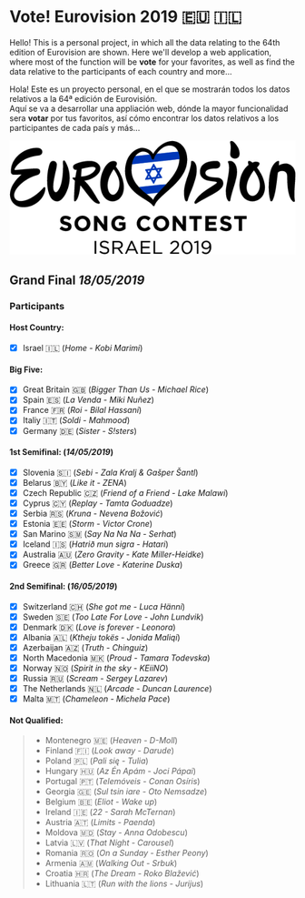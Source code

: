 # Vote! Eurovision 2019 :eu: :israel:

Hello! This is a personal project, in which all the data relating to the 64th edition of Eurovision are shown.
Here we'll develop a web application, where most of the function will be **vote** for your favorites, as well as find the data relative to the participants of each country and more...

Hola! Este es un proyecto personal, en el que se mostrarán todos los datos relativos a la 64ª edición de Eurovisión.  
Aquí se va a desarrollar una appliación web, dónde la mayor funcionalidad sera **votar** por tus favoritos, así cómo encontrar los datos relativos a los participantes de cada país y más...

![Eurovision2019](eurovision-2019-israel.png) 
## Grand Final _18/05/2019_

### Participants
  #### Host Country:   
  - [x] Israel :israel: (_Home - Kobi Marimi_)
  #### Big Five:
  - [x] Great Britain :uk: (_Bigger Than Us - Michael Rice_)
  - [x] Spain :es: (_La Venda - Miki Nuñez_)
  - [x] France :fr: (_Roi - Bilal Hassani_)
  - [x] Italiy :it: (_Soldi - Mahmood_)
  - [x] Germany :de: (_Sister - S!sters_)
  #### 1st Semifinal: (_14/05/2019_)
  - [x] Slovenia :slovenia: (_Sebi - Zala Kralj & Gašper Šantl_)
  - [x] Belarus :belarus: (_Like it - ZENA_)
  - [x] Czech Republic :czech_republic: (_Friend of a Friend - Lake Malawi_)
  - [x] Cyprus :cyprus: (_Replay - Tamta Goduadze_)
  - [x] Serbia :serbia: (_Kruna - Nevena Božović_)
  - [x] Estonia :estonia: (_Storm - Victor Crone_)
  - [x] San Marino :san_marino: (_Say Na Na Na - Serhat_)
  - [x] Iceland :iceland: (_Hatrið mun sigra - Hatari_)
  - [x] Australia :australia: (_Zero Gravity - Kate Miller-Heidke_)
  - [x] Greece :greece: (_Better Love - Katerine Duska_)
  #### 2nd Semifinal: (_16/05/2019_)
  - [x] Switzerland :switzerland: (_She got me - Luca Hänni_)
  - [x] Sweden :sweden: (_Too Late For Love - John Lundvik_)
  - [x] Denmark :denmark: (_Love is forever - Leonora_)
  - [x] Albania :albania: (_Ktheju tokës - Jonida Maliqi_)
  - [x] Azerbaijan :azerbaijan: (_Truth - Chinguiz_)
  - [x] North Macedonia :macedonia: (_Proud - Tamara Todevska_)
  - [x] Norway :norway: (_Spirit in the sky - KEiiNO_)
  - [x] Russia :ru: (_Scream - Sergey Lazarev_)
  - [x] The Netherlands :netherlands: (_Arcade - Duncan Laurence_)
  - [x] Malta :malta: (_Chameleon - Michela Pace_)
  
  #### Not Qualified: 
  > - Montenegro :montenegro: (_Heaven - D-Moll_)
  > - Finland :finland: (_Look away - Darude_)
  > - Poland :poland: (_Pali się - Tulia_)
  > - Hungary :hungary: (_Az Én Apám - Joci Pápai_)
  > - Portugal :portugal: (_Telemóveis - Conan Osíris_)
  > - Georgia :georgia: (_Sul tsin iare - Oto Nemsadze_)
  > - Belgium :belgium: (_Eliot - Wake up_)
  > - Ireland :ireland: (_22 - Sarah McTernan_)
  > - Austria :austria: (_Limits - Paenda_)
  > - Moldova :moldova: (_Stay - Anna Odobescu_)
  > - Latvia :latvia: (_That Night - Carousel_)
  > - Romania :romania: (_On a Sunday - Esther Peony_)
  > - Armenia :armenia: (_Walking Out - Srbuk_)
  > - Croatia :croatia: (_The Dream - Roko Blažević_)
  > - Lithuania :lithuania: (_Run with the lions - Jurijus_)
